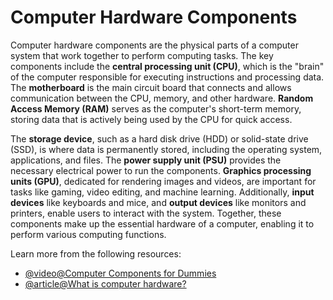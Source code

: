 # Computer Hardware Components

Computer hardware components are the physical parts of a computer system that work together to perform computing tasks. The key components include the **central processing unit (CPU)**, which is the "brain" of the computer responsible for executing instructions and processing data. The **motherboard** is the main circuit board that connects and allows communication between the CPU, memory, and other hardware. **Random Access Memory (RAM)** serves as the computer's short-term memory, storing data that is actively being used by the CPU for quick access.

The **storage device**, such as a hard disk drive (HDD) or solid-state drive (SSD), is where data is permanently stored, including the operating system, applications, and files. The **power supply unit (PSU)** provides the necessary electrical power to run the components. **Graphics processing units (GPU)**, dedicated for rendering images and videos, are important for tasks like gaming, video editing, and machine learning. Additionally, **input devices** like keyboards and mice, and **output devices** like monitors and printers, enable users to interact with the system. Together, these components make up the essential hardware of a computer, enabling it to perform various computing functions.

Learn more from the following resources:

- [@video@Computer Components for Dummies](https://www.youtube.com/watch?v=cZs6kh0WFRY)
- [@article@What is computer hardware?](https://uk.crucial.com/articles/pc-builders/what-is-computer-hardware)
